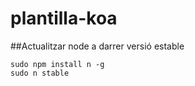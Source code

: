 # plantilla-koa

##Actualitzar node a darrer versió estable
```
sudo npm install n -g
sudo n stable
```


